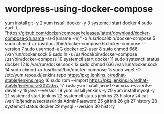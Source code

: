 # wordpress-using-docker-compose

yum install git -y
    2  yum install docker -y
    3  systemctl start docker
    4  sudo curl -L "https://github.com/docker/compose/releases/latest/download/docker-compose-$(uname -s)-$(uname -m)" -o /usr/local/bin/docker-compose
    5  sudo chmod +x /usr/local/bin/docker-compose
    6  docker-compose --version
    7  sudo usermod -aG docker ec2-user
    8  sudo chmod 666 /var/run/docker.sock
    9   sudo ln -s /usr/local/bin/docker-compose /usr/bin/docker-compose
   10   systemctl start docker
   11  sudo systemctl status docker
   12  ls /var/run/docker.sock
   13  sudo chmod 666 /var/run/docker.sock
   14  sudo chmod +x /usr/local/bin/docker-compose
   15  sudo wget -O /etc/yum.repos.d/jenkins.repo https://pkg.jenkins.io/redhat-stable/jenkins.repo
   16  sudo rpm --import https://pkg.jenkins.io/redhat-stable/jenkins.io-2023.key
   17  sudo yum install java-17-amazon-corretto-devel -y
   18  java --version
   19  yum install jenkins -y
   20  yum install mysql -y
   21  systemctl start jenkins
   22  systemctl status jenkins
   23  history
   24  cat /var/lib/jenkins/secrets/initialAdminPassword
   25  git init
   26  git 
   27  history
   28  systemctl status docker
   29  mysql --version
   30  history
